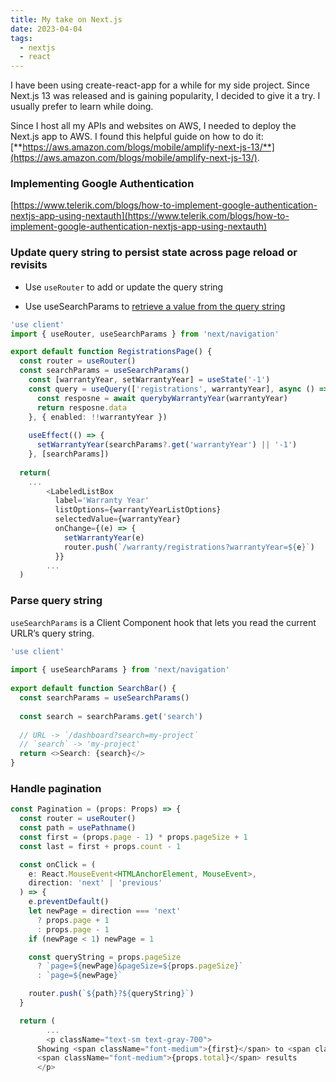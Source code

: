```yaml
---
title: My take on Next.js
date: 2023-04-04
tags:
  - nextjs
  - react
---
```


I have been using create-react-app for a while for my side project. Since Next.js 13 was released and is gaining popularity, I decided to give it a try. I usually prefer to learn while doing.

Since I host all my APIs and websites on AWS, I needed to deploy the Next.js app to AWS. I found this helpful guide on how to do it: [**https://aws.amazon.com/blogs/mobile/amplify-next-js-13/**](https://aws.amazon.com/blogs/mobile/amplify-next-js-13/).

### Implementing Google Authentication

[https://www.telerik.com/blogs/how-to-implement-google-authentication-nextjs-app-using-nextauth](https://www.telerik.com/blogs/how-to-implement-google-authentication-nextjs-app-using-nextauth)

### Update query string to persist state across page reload or revisits

- Use `useRouter` to add or update the query string

- Use useSearchParams to [retrieve a value from the query string](https://nextjs.org/docs/app/api-reference/functions/use-search-params)

```typescript
'use client'
import { useRouter, useSearchParams } from 'next/navigation'

export default function RegistrationsPage() {
  const router = useRouter()
  const searchParams = useSearchParams()
	const [warrantyYear, setWarrantyYear] = useState('-1')
	const query = useQuery(['registrations', warrantyYear], async () => {
	  const resposne = await querybyWarrantyYear(warrantyYear)
	  return resposne.data
	}, { enabled: !!warrantyYear })
	
	useEffect(() => {
	  setWarrantyYear(searchParams?.get('warrantyYear') || '-1')
	}, [searchParams])
	
  return(
    ...
		<LabeledListBox
		  label='Warranty Year'
		  listOptions={warrantyYearListOptions}
		  selectedValue={warrantyYear}
		  onChange={(e) => {
		    setWarrantyYear(e)
		    router.push(`/warranty/registrations?warrantyYear=${e}`)
		  }}
		...
  )
```

### Parse query string

`useSearchParams` is a Client Component hook that lets you read the current URLR’s query string.

```typescript
'use client'
 
import { useSearchParams } from 'next/navigation'
 
export default function SearchBar() {
  const searchParams = useSearchParams()
 
  const search = searchParams.get('search')
 
  // URL -> `/dashboard?search=my-project`
  // `search` -> 'my-project'
  return <>Search: {search}</>
}
```

### Handle pagination

```typescript
const Pagination = (props: Props) => {
  const router = useRouter()
  const path = usePathname()
  const first = (props.page - 1) * props.pageSize + 1
  const last = first + props.count - 1

  const onClick = (
    e: React.MouseEvent<HTMLAnchorElement, MouseEvent>,
    direction: 'next' | 'previous'
  ) => {
    e.preventDefault()
    let newPage = direction === 'next'
      ? props.page + 1
      : props.page - 1
    if (newPage < 1) newPage = 1

    const queryString = props.pageSize
      ? `page=${newPage}&pageSize=${props.pageSize}`
      : `page=${newPage}`

    router.push(`${path}?${queryString}`)
  }

  return (
		...
		<p className="text-sm text-gray-700">
      Showing <span className="font-medium">{first}</span> to <span className="font-medium">{last}</span> of{' '}
      <span className="font-medium">{props.total}</span> results
	  </p>
```

